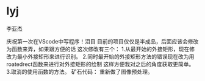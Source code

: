 # lyj
李亚杰

庆祝第一次在VScode中写程序！泪目
目前的项目仅仅是半成品，后面应该会修改为函数来弄，如果跟方便的话
这次修改有三个：
1.从最开始的外接矩形，现在修改为最小外接矩形来进行识别。
2.同时最开始的外接矩形方法的错误现在改为用roatedrect函数来进行对外接矩形的绘制
这样方便我对之后的角度获取更简单。
3.取消的使用函数的方法。
矿石代码：
重新做了图像预处理。
